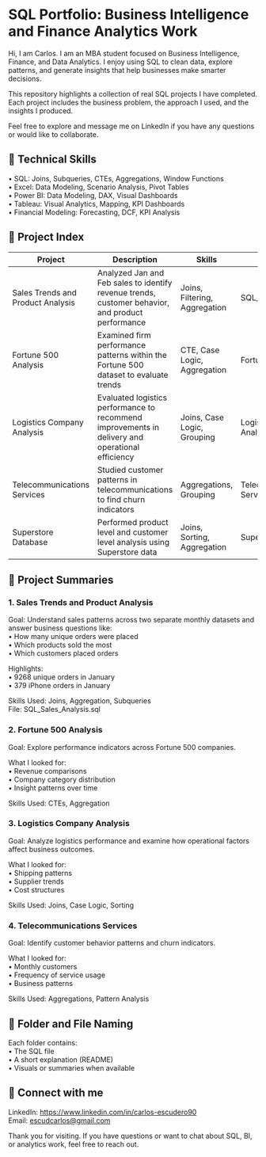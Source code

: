 # SQL Portfolio: Business Intelligence and Finance Analytics Work

Hi, I am Carlos. I am an MBA student focused on Business Intelligence, Finance, and Data Analytics. I enjoy using SQL to clean data, explore patterns, and generate insights that help businesses make smarter decisions.

This repository highlights a collection of real SQL projects I have completed. Each project includes the business problem, the approach I used, and the insights I produced.

Feel free to explore and message me on LinkedIn if you have any questions or would like to collaborate.


## 🔹 Technical Skills
• SQL: Joins, Subqueries, CTEs, Aggregations, Window Functions  
• Excel: Data Modeling, Scenario Analysis, Pivot Tables  
• Power BI: Data Modeling, DAX, Visual Dashboards  
• Tableau: Visual Analytics, Mapping, KPI Dashboards  
• Financial Modeling: Forecasting, DCF, KPI Analysis  


## 🔹 Project Index

| Project | Description | Skills | Link |
|--------|-------------|--------|------|
| Sales Trends and Product Analysis | Analyzed Jan and Feb sales to identify revenue trends, customer behavior, and product performance | Joins, Filtering, Aggregation | SQL_Sales_Analysis.sql |
| Fortune 500 Analysis | Examined firm performance patterns within the Fortune 500 dataset to evaluate trends | CTE, Case Logic, Aggregation | Fortune 500 Analysis |
| Logistics Company Analysis | Evaluated logistics performance to recommend improvements in delivery and operational efficiency | Joins, Case Logic, Grouping | Logistics Company Analysis |
| Telecommunications Services | Studied customer patterns in telecommunications to find churn indicators | Aggregations, Grouping | Telecommunication Services |
| Superstore Database | Performed product level and customer level analysis using Superstore data | Joins, Sorting, Aggregation | Superstore Database |


## 🔹 Project Summaries

### 1. Sales Trends and Product Analysis
Goal: Understand sales patterns across two separate monthly datasets and answer business questions like:  
• How many unique orders were placed  
• Which products sold the most  
• Which customers placed orders  

Highlights:  
• 9268 unique orders in January  
• 379 iPhone orders in January  

Skills Used: Joins, Aggregation, Subqueries  
File: SQL_Sales_Analysis.sql  


### 2. Fortune 500 Analysis
Goal: Explore performance indicators across Fortune 500 companies.  

What I looked for:  
• Revenue comparisons  
• Company category distribution  
• Insight patterns over time  

Skills Used: CTEs, Aggregation  


### 3. Logistics Company Analysis
Goal: Analyze logistics performance and examine how operational factors affect business outcomes.  

What I looked for:  
• Shipping patterns  
• Supplier trends  
• Cost structures  

Skills Used: Joins, Case Logic, Sorting  


### 4. Telecommunications Services
Goal: Identify customer behavior patterns and churn indicators.  

What I looked for:  
• Monthly customers  
• Frequency of service usage  
• Business patterns  

Skills Used: Aggregations, Pattern Analysis  


## 🔹 Folder and File Naming
Each folder contains:  
• The SQL file  
• A short explanation (README)  
• Visuals or summaries when available  


## 🔹 Connect with me

LinkedIn: https://www.linkedin.com/in/carlos-escudero90  
Email: escudcarlos@gmail.com  

Thank you for visiting. If you have questions or want to chat about SQL, BI, or analytics work, feel free to reach out.

